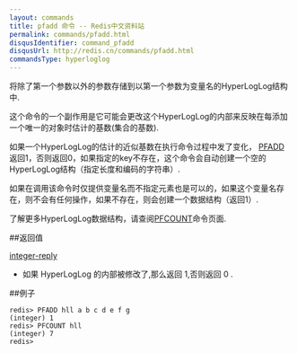 ```yaml
---
layout: commands
title: pfadd 命令 -- Redis中文资料站
permalink: commands/pfadd.html
disqusIdentifier: command_pfadd
disqusUrl: http://redis.cn/commands/pfadd.html
commandsType: hyperloglog
---
```


将除了第一个参数以外的参数存储到以第一个参数为变量名的HyperLogLog结构中.

这个命令的一个副作用是它可能会更改这个HyperLogLog的内部来反映在每添加一个唯一的对象时估计的基数(集合的基数).

如果一个HyperLogLog的估计的近似基数在执行命令过程中发了变化， [PFADD](/commands/pfadd.html) 返回1，否则返回0，如果指定的key不存在，这个命令会自动创建一个空的HyperLogLog结构（指定长度和编码的字符串）.

如果在调用该命令时仅提供变量名而不指定元素也是可以的，如果这个变量名存在，则不会有任何操作，如果不存在，则会创建一个数据结构（返回1）.

了解更多HyperLogLog数据结构，请查阅[PFCOUNT](/commands/pfcount.html)命令页面.

##返回值

[integer-reply](/topics/protocol.html#integer-reply)

- 如果 HyperLogLog 的内部被修改了,那么返回 1,否则返回 0 .

##例子

	redis> PFADD hll a b c d e f g
	(integer) 1
	redis> PFCOUNT hll
	(integer) 7
	redis> 
